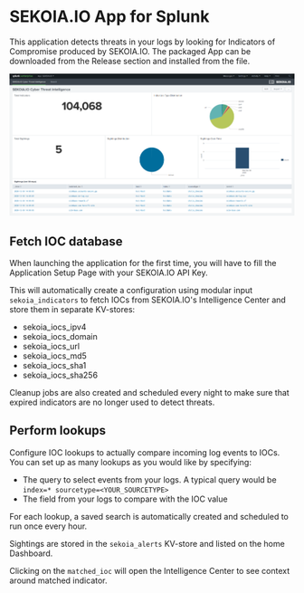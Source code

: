 # SEKOIA.IO App for Splunk

This application detects threats in your logs by looking for Indicators of Compromise produced by SEKOIA.IO. The packaged App can be downloaded from the Release section and installed from the file.

![Splunkapp](./dashboard.png)

## Fetch IOC database

When launching the application for the first time, you will have to fill the Application Setup Page with your SEKOIA.IO API Key.

This will automatically create a configuration using modular input `sekoia_indicators` to fetch IOCs from SEKOIA.IO's Intelligence Center
and store them in separate KV-stores:

* sekoia_iocs_ipv4
* sekoia_iocs_domain
* sekoia_iocs_url
* sekoia_iocs_md5
* sekoia_iocs_sha1
* sekoia_iocs_sha256

Cleanup jobs are also created and scheduled every night to make sure that expired indicators are no longer used to detect threats.

## Perform lookups

Configure IOC lookups to actually compare incoming log events to IOCs. You can set up as many lookups as you would like by specifying:

* The query to select events from your logs. A typical query would be `index=* sourcetype=<YOUR_SOURCETYPE>`
* The field from your logs to compare with the IOC value

For each lookup, a saved search is automatically created and scheduled to run once every hour.

Sightings are stored in the `sekoia_alerts` KV-store and listed on the home Dashboard.

Clicking on the `matched_ioc` will open the Intelligence Center to see context around matched indicator.
